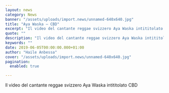 ```yaml
---
layout: news
category: News
banner: "/assets/uploads/import.news/unnamed-640x640.jpg"
title: "Aya Waska – CBD"
excerpt: "Il video del cantante reggae svizzero Aya Waska intititolato "
quote: ""
description: "Il video del cantante reggae svizzero Aya Waska intititolato "
keywords: ""
date: 2019-06-05T00:00:00.000+01:00
author: "Haile Anbessa"
cover: "/assets/uploads/import.news/unnamed-640x640.jpg"
pagination:
  enabled: true

---
```


Il video del cantante reggae svizzero Aya Waska intititolato CBD